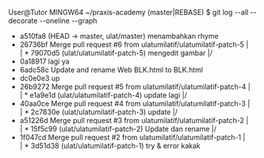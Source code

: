 User@Tutor MINGW64 ~/praxis-academy (master|REBASE)
$ git log --all --decorate --oneline --graph
* a510fa8 (HEAD -> master, ulat/master) menambahkan rhyme
*   26736bf Merge pull request #6 from ulatumilatif/ulatumilatif-patch-5
|\
| * 79070d5 (ulat/ulatumilatif-patch-5) mengedit gambar
|/
* 0a18917 lagi ya
* 6adc58c Update and rename Web BLK.html to BLK.html
* dc0e0e3 up
*   26b9272 Merge pull request #5 from ulatumilatif/ulatumilatif-patch-4
|\
| * e1a9e1d (ulat/ulatumilatif-patch-4) update lagi
|/
*   40aa0ce Merge pull request #4 from ulatumilatif/ulatumilatif-patch-3
|\
| * 2c7830e (ulat/ulatumilatif-patch-3) update
|/
*   a51226d Merge pull request #3 from ulatumilatif/ulatumilatif-patch-2
|\
| * 15f5c99 (ulat/ulatumilatif-patch-2) Update dan rename
|/
*   1f047cd Merge pull request #2 from ulatumilatif/ulatumilatif-patch-1
|\
| * 3d51d38 (ulat/ulatumilatif-patch-1) try & error kakak




